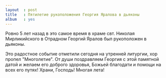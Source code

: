 ```yaml
---
layout  : post
title   : Пятилетие рукоположения Георгия Яралова в дьяконы
album   : yes
---
```

Ровно 5 лет назад в это самое время в храме свт. Николая Мирликийского в Отрадном Георгий Яралов был рукоположен в дьяконы. 

Это радостное событие отметили сегодня на утренней литургии, хор пропел "Многолетие". От души поздравляем Георгия с этой памятной датой и желаем его доброго здоровья, Божьей благодати и помощи на всех его путях! Храни, Господь! Многая лета!

